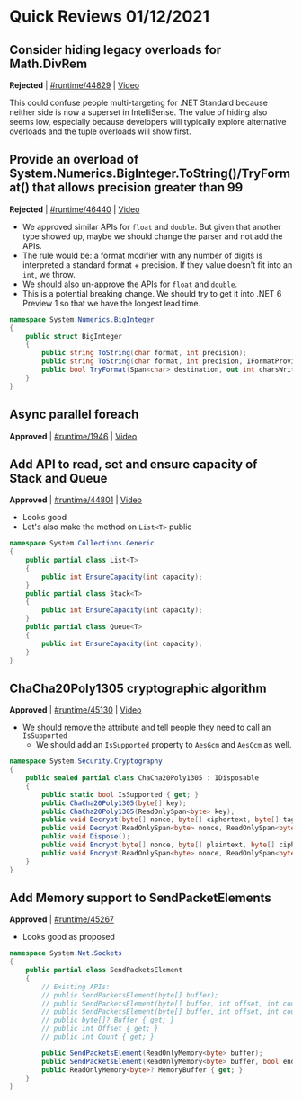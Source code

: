 # Quick Reviews 01/12/2021

## Consider hiding legacy overloads for Math.DivRem

**Rejected** | [#runtime/44829](https://github.com/dotnet/runtime/issues/44829#issuecomment-758843410) | [Video](https://www.youtube.com/watch?v=3s2OAi9EbCA&t=0h0m0s)

This could confuse people multi-targeting for .NET Standard because neither side is now a superset in IntelliSense. The value of hiding also seems low, especially because developers will typically explore alternative overloads and the tuple overloads will show first.
## Provide an overload of System.Numerics.BigInteger.ToString()/TryFormat() that allows precision greater than 99

**Rejected** | [#runtime/46440](https://github.com/dotnet/runtime/issues/46440#issuecomment-758863444) | [Video](https://www.youtube.com/watch?v=3s2OAi9EbCA&t=0h9m41s)

* We approved similar APIs for `float` and `double`. But given that another type showed up, maybe we should change the parser and not add the APIs.
* The rule would be: a format modifier with any number of digits is interpreted a standard format + precision. If they value doesn't fit into an `int`, we throw.
* We should also un-approve the APIs for `float` and `double`.
* This is a potential breaking change. We should try to get it into .NET 6 Preview 1 so that we have the longest lead time.

```C#
namespace System.Numerics.BigInteger
{
    public struct BigInteger
    {
        public string ToString(char format, int precision);
        public string ToString(char format, int precision, IFormatProvider? provider);
        public bool TryFormat(Span<char> destination, out int charsWritten, char format, int precision, IFormatProvider? provider = default);
    }
}
```

## Async parallel foreach

**Approved** | [#runtime/1946](https://github.com/dotnet/runtime/issues/1946) | [Video](https://www.youtube.com/watch?v=3s2OAi9EbCA&t=0h45m57s)

## Add API to read, set and ensure capacity of Stack<T> and Queue<T>

**Approved** | [#runtime/44801](https://github.com/dotnet/runtime/issues/44801#issuecomment-758883879) | [Video](https://www.youtube.com/watch?v=3s2OAi9EbCA&t=1h6m42s)

* Looks good
* Let's also make the method on `List<T>` public

```C#
namespace System.Collections.Generic
{
    public partial class List<T>
    {
        public int EnsureCapacity(int capacity);
    }
    public partial class Stack<T>
    {
        public int EnsureCapacity(int capacity);
    }
    public partial class Queue<T>
    {
        public int EnsureCapacity(int capacity);
    }
}
```

## ChaCha20Poly1305 cryptographic algorithm

**Approved** | [#runtime/45130](https://github.com/dotnet/runtime/issues/45130#issuecomment-758897593) | [Video](https://www.youtube.com/watch?v=3s2OAi9EbCA&t=1h19m53s)

* We should remove the attribute and tell people they need to call an `IsSupported`
    - We should add an `IsSupported` property to `AesGcm` and `AesCcm` as well.

```C#
namespace System.Security.Cryptography
{
    public sealed partial class ChaCha20Poly1305 : IDisposable
    {
        public static bool IsSupported { get; }
        public ChaCha20Poly1305(byte[] key);
        public ChaCha20Poly1305(ReadOnlySpan<byte> key);
        public void Decrypt(byte[] nonce, byte[] ciphertext, byte[] tag, byte[] plaintext, byte[]? associatedData = null);
        public void Decrypt(ReadOnlySpan<byte> nonce, ReadOnlySpan<byte> ciphertext, ReadOnlySpan<byte> tag, Span<byte> plaintext, ReadOnlySpan<byte> associatedData = default(ReadOnlySpan<byte>));
        public void Dispose();
        public void Encrypt(byte[] nonce, byte[] plaintext, byte[] ciphertext, byte[] tag, byte[]? associatedData = null);
        public void Encrypt(ReadOnlySpan<byte> nonce, ReadOnlySpan<byte> plaintext, Span<byte> ciphertext, Span<byte> tag, ReadOnlySpan<byte> associatedData = default(ReadOnlySpan<byte>));
    }
}
```

## Add Memory support to SendPacketElements

**Approved** | [#runtime/45267](https://github.com/dotnet/runtime/issues/45267#issuecomment-758919212)

* Looks good as proposed
 
```C#
namespace System.Net.Sockets
{
    public partial class SendPacketsElement
    {
        // Existing APIs:
        // public SendPacketsElement(byte[] buffer);
        // public SendPacketsElement(byte[] buffer, int offset, int count);
        // public SendPacketsElement(byte[] buffer, int offset, int count, bool endOfPacket);
        // public byte[]? Buffer { get; }
        // public int Offset { get; }
        // public int Count { get; }

        public SendPacketsElement(ReadOnlyMemory<byte> buffer);
        public SendPacketsElement(ReadOnlyMemory<byte> buffer, bool endOfPacket);
        public ReadOnlyMemory<byte>? MemoryBuffer { get; }
    }
}
```
